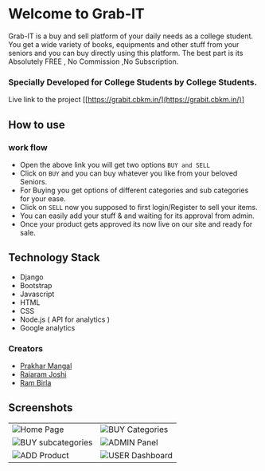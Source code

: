 # Welcome to Grab-IT
Grab-IT is a buy and sell platform of your daily needs as a college student. You get a wide variety of books, equipments and other stuff from your seniors and you can buy directly using this platform.
The best part is its Absolutely FREE , No Commission ,No Subscription.

### Specially Developed for College Students by College Students.
Live link to the project [[https://grabit.cbkm.in/](https://grabit.cbkm.in/)]

## How to use

 ### work flow
- Open the above link you will get two options `BUY and SELL `
- Click on `BUY` and you can buy whatever you like from your beloved Seniors.
- For Buying you get options of different categories and sub categories for your ease.
 - Click on `SELL` now you supposed to first login/Register to sell your items.
 - You can easily add your stuff & and waiting for its approval from admin.
 - Once your product gets approved its now live on our site and ready for sale.
## Technology Stack
- Django
- Bootstrap
- Javascript
- HTML
- CSS
- Node.js ( API for analytics )
- Google analytics  

### Creators
- [Prakhar Mangal](https://github.com/Prakhar-Mangal)
- [Rajaram Joshi](https://github.com/TheCBKM)
- [Ram Birla](https://github.com/ram-birla)
## Screenshots
|  |  |
|--|--|
|![Home Page](https://ipfs.io/ipfs/Qme21MUMfS7GK2dXGKz7B2wHh4so9C4DBZoxnwSMr9zWPp) | ![BUY Categories](https://ipfs.io/ipfs/Qme14MALSwnttLTPNLm18XVmzonpYL4fFPgjycrfvFxuo4) |
| ![BUY subcategories](https://ipfs.io/ipfs/QmedKxabD3q8KymEQAxiQfZsUm8vXhWwTpLvE6V1GuC4p4) |![ADMIN Panel](https://ipfs.io/ipfs/QmZ2AkhDoGVNWp3d6FacrSMAJeZBxNKRkLB5m9bGBb8HtN)  |
| ![ADD Product](https://ipfs.io/ipfs/QmY5doKoF3CzwPtiw7QV4otV7PxfeicYdtueAudWTwGXDV)|![USER Dashboard](https://ipfs.io/ipfs/QmabcnqwxxNHSN3hcas956dyw4tst53A2mEAtBBQSyurVw)|

